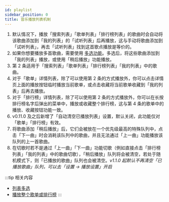 ```yaml
---
id: playlist
sidebar_position: 0
title: 音乐播放列表机制
---
```


1. 默认情况下，播放「搜索列表」「歌单列表」「排行榜列表」的歌曲时会自动将该歌曲添加到「我的列表」的「试听列表」后再播放，这与手动将歌曲添加到「试听列表」，再去「试听列表」找到这首歌点播放是等价的。
2. 如果你想要播放多首歌曲，需要使用 [多选功能](./list-multiple-selection)。多选后，将这些歌曲添加到「我的列表」播放，或使用「稍后播放」功能播放。
3. 第 2 条适用于「搜索列表」「歌单列表」「排行榜列表」「我的列表」中的歌曲。
4. 对于「歌单」详情列表，除了可以使用第 2 条的方式播放外，你可以点击详情页上面的播放按钮临时播放当前歌单，或点击收藏将当前歌单收藏到「我的列表」后再去播放。
5. 对于「排行榜」详情列表，除了可以使用第 2 条的方式播放外，你可以在长按排行榜名字后弹出的菜单中，播放或收藏整个排行榜，这与第 4 条的歌单中的播放、收藏按钮功能一致。
6. v0.11.0 及之后新增了「自动清空已播放列表」设置，默认关闭，此功能仅对「歌单」「排行榜」有效。
7. 将歌曲添加「稍后播放」后，它们会被放在一个优先级最高的特殊队列中，点击「下一曲」时会消耗该队列中的歌曲，并且无法通过「上一曲」功能播放该队列的上一首歌曲。
8. 在切歌时若不是通过「上一曲」「下一曲」功能切歌（例如直接点击「排行榜列表」「我的列表」中的歌曲切歌），「稍后播放」队列将会被清空，若处于随机模式下，则「已播放的歌曲」队列也会被清空。*v1.1.0 起默认不再清空「已播放歌曲」队列，可以去「设置 → 播放设置」开启*

:::tip
相关内容

- [列表多选](./list-multiple-selection)
- [播放整个歌单或排行榜](./list-play-all)
:::
